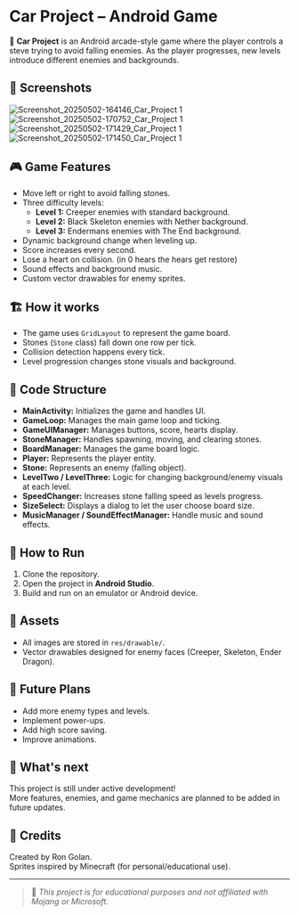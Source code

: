 # Car Project – Android Game

🚗 **Car Project** is an Android arcade-style game where the player controls a steve trying to avoid falling enemies. As the player progresses, new levels introduce different enemies and backgrounds.

## 📸 Screenshots
![Screenshot_20250502-164146_Car_Project 1](https://github.com/user-attachments/assets/d205bee2-360d-4826-bbc6-c211d975089d)
![Screenshot_20250502-170752_Car_Project 1](https://github.com/user-attachments/assets/86693450-2987-4837-a80b-56430dfa4732)
![Screenshot_20250502-171429_Car_Project 1](https://github.com/user-attachments/assets/8650e1c4-6232-4bb3-8d5e-51a1a966c2e9)
![Screenshot_20250502-171450_Car_Project 1](https://github.com/user-attachments/assets/d3523cde-ef6c-4cd8-a936-10cdcbcc71e1)




## 🎮 Game Features

- Move left or right to avoid falling stones.
- Three difficulty levels:
  - **Level 1:** Creeper enemies with standard background.
  - **Level 2:** Black Skeleton enemies with Nether background.
  - **Level 3:** Endermans enemies with The End background.
- Dynamic background change when leveling up.
- Score increases every second.
- Lose a heart on collision. (in 0 hears the hears get restore)
- Sound effects and background music.
- Custom vector drawables for enemy sprites.

## 🏗️ How it works

- The game uses `GridLayout` to represent the game board.
- Stones (`Stone` class) fall down one row per tick.
- Collision detection happens every tick.
- Level progression changes stone visuals and background.

## 🧩 Code Structure

- **MainActivity:** Initializes the game and handles UI.
- **GameLoop:** Manages the main game loop and ticking.
- **GameUIManager:** Manages buttons, score, hearts display.
- **StoneManager:** Handles spawning, moving, and clearing stones.
- **BoardManager:** Manages the game board logic.
- **Player:** Represents the player entity.
- **Stone:** Represents an enemy (falling object).
- **LevelTwo / LevelThree:** Logic for changing background/enemy visuals at each level.
- **SpeedChanger:** Increases stone falling speed as levels progress.
- **SizeSelect:** Displays a dialog to let the user choose board size.
- **MusicManager / SoundEffectManager:** Handle music and sound effects.

## 📝 How to Run

1. Clone the repository.
2. Open the project in **Android Studio**.
3. Build and run on an emulator or Android device.

## 📂 Assets

- All images are stored in `res/drawable/`.
- Vector drawables designed for enemy faces (Creeper, Skeleton, Ender Dragon).

## 🚀 Future Plans

- Add more enemy types and levels.
- Implement power-ups.
- Add high score saving.
- Improve animations.

## 📌 What's next

This project is still under active development!  
More features, enemies, and game mechanics are planned to be added in future updates.

## 🙌 Credits

Created by Ron Golan.  
Sprites inspired by Minecraft (for personal/educational use).

---

> 📝 *This project is for educational purposes and not affiliated with Mojang or Microsoft.*
